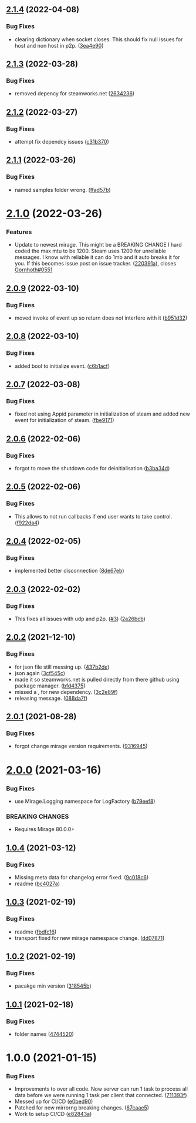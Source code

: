 ## [2.1.4](https://github.com/MirageNet/FizzySteamyMirror/compare/v2.1.3...v2.1.4) (2022-04-08)


### Bug Fixes

* clearing dictionary when socket closes. This should fix null issues for host and non host in p2p. ([3ea4e90](https://github.com/MirageNet/FizzySteamyMirror/commit/3ea4e900e8149acd51d5b632e9022820fc0c1922))

## [2.1.3](https://github.com/MirageNet/FizzySteamyMirror/compare/v2.1.2...v2.1.3) (2022-03-28)


### Bug Fixes

* removed depency for steamworks.net ([2634236](https://github.com/MirageNet/FizzySteamyMirror/commit/263423670ea21e7e50773dbdf35d9f0e68da485b))

## [2.1.2](https://github.com/MirageNet/FizzySteamyMirror/compare/v2.1.1...v2.1.2) (2022-03-27)


### Bug Fixes

* attempt fix dependcy issues ([c31b370](https://github.com/MirageNet/FizzySteamyMirror/commit/c31b37080ed192fb4ba46a6c53d5ee83e4b561d8))

## [2.1.1](https://github.com/MirageNet/FizzySteamyMirror/compare/v2.1.0...v2.1.1) (2022-03-26)


### Bug Fixes

* named samples folder wrong. ([ffad57b](https://github.com/MirageNet/FizzySteamyMirror/commit/ffad57bbb74d06c2bc075faa3fc39163c1434535))

# [2.1.0](https://github.com/MirageNet/FizzySteamyMirror/compare/v2.0.9...v2.1.0) (2022-03-26)


### Features

* Update to newest mirage. This might be a BREAKING CHANGE I hard coded the max mtu to be 1200. Steam uses 1200 for unreliable messages. I know with reliable it can do 1mb and it auto breaks it for you. If this becomes issue post on issue tracker. ([220391a](https://github.com/MirageNet/FizzySteamyMirror/commit/220391aaed88288f85c2beff9a2a0729a946c763)), closes [Gornhoth#0551](https://github.com/Gornhoth/issues/0551)

## [2.0.9](https://github.com/MirageNet/FizzySteamyMirror/compare/v2.0.8...v2.0.9) (2022-03-10)


### Bug Fixes

* moved invoke of event up so return does not interfere with it ([b951d32](https://github.com/MirageNet/FizzySteamyMirror/commit/b951d325b66f86e72227641f5e12d435bacc14e2))

## [2.0.8](https://github.com/MirageNet/FizzySteamyMirror/compare/v2.0.7...v2.0.8) (2022-03-10)


### Bug Fixes

* added bool to initialize event. ([c6b1acf](https://github.com/MirageNet/FizzySteamyMirror/commit/c6b1acfa3a46cf8b355da4c88c7746d2131faf83))

## [2.0.7](https://github.com/MirageNet/FizzySteamyMirror/compare/v2.0.6...v2.0.7) (2022-03-08)


### Bug Fixes

* fixed not using Appid parameter in initialization of steam and added new event for initialization of steam. ([fbe9171](https://github.com/MirageNet/FizzySteamyMirror/commit/fbe9171008c693474537044dfd849a73ca0f82e8))

## [2.0.6](https://github.com/MirageNet/FizzySteamyMirror/compare/v2.0.5...v2.0.6) (2022-02-06)


### Bug Fixes

* forgot to move the shutdown code for deinitialisation ([b3ba34d](https://github.com/MirageNet/FizzySteamyMirror/commit/b3ba34d015d911b3cc2cb8cc37e507295a78d273))

## [2.0.5](https://github.com/MirageNet/FizzySteamyMirror/compare/v2.0.4...v2.0.5) (2022-02-06)


### Bug Fixes

* This allows to not run callbacks if end user wants to take control. ([f922da4](https://github.com/MirageNet/FizzySteamyMirror/commit/f922da4e9becf856494b2ffc06a01b8362b1e45b))

## [2.0.4](https://github.com/MirageNet/FizzySteamyMirror/compare/v2.0.3...v2.0.4) (2022-02-05)


### Bug Fixes

* implemented better disconnection ([8de67eb](https://github.com/MirageNet/FizzySteamyMirror/commit/8de67ebabd97fcbc5e696ebc15af958e30ae9fb3))

## [2.0.3](https://github.com/MirageNet/FizzySteamyMirror/compare/v2.0.2...v2.0.3) (2022-02-02)


### Bug Fixes

* This fixes all issues with udp and p2p. ([#3](https://github.com/MirageNet/FizzySteamyMirror/issues/3)) ([2a26bcb](https://github.com/MirageNet/FizzySteamyMirror/commit/2a26bcb27c53d5afc2170d08c98d18e6de7debc0))

## [2.0.2](https://github.com/MirageNet/FizzySteamyMirror/compare/v2.0.1...v2.0.2) (2021-12-10)


### Bug Fixes

* for json file still messing up. ([437b2de](https://github.com/MirageNet/FizzySteamyMirror/commit/437b2de48ff6d61b4117f4441264b5b5c387bf0b))
* json again ([3cf545c](https://github.com/MirageNet/FizzySteamyMirror/commit/3cf545ce478b3f28f8ffb67a7674bea0cbde6b44))
* made it so steamworks.net is pulled directly from there github using package manager. ([bfd4375](https://github.com/MirageNet/FizzySteamyMirror/commit/bfd437500375f3b4ca2fe75f79d28cab416acf41))
* missed a , for new dependency. ([3c2e89f](https://github.com/MirageNet/FizzySteamyMirror/commit/3c2e89f719d88c6dabfa783e98acda8e954bfd91))
* releasing message. ([088da7f](https://github.com/MirageNet/FizzySteamyMirror/commit/088da7f77612c577343111e566de25e0715208f2))

## [2.0.1](https://github.com/MirageNet/FizzySteamyMirror/compare/v2.0.0...v2.0.1) (2021-08-28)


### Bug Fixes

* forgot change mirage version requirements. ([9316945](https://github.com/MirageNet/FizzySteamyMirror/commit/9316945b13de00d1eed0cda31dde97379d299753))

# [2.0.0](https://github.com/MirageNet/FizzySteamyMirror/compare/v1.0.4...v2.0.0) (2021-03-16)


### Bug Fixes

* use Mirage.Logging namespace for LogFactory ([b79eef8](https://github.com/MirageNet/FizzySteamyMirror/commit/b79eef8dc538f24e5fbbd5fff62db743651187ab))


### BREAKING CHANGES

* Requires Mirage 80.0.0+

## [1.0.4](https://github.com/MirageNet/FizzySteamyMirror/compare/v1.0.3...v1.0.4) (2021-03-12)


### Bug Fixes

* Missing meta data for changelog error fixed. ([9c018c6](https://github.com/MirageNet/FizzySteamyMirror/commit/9c018c6308ab274894144c8162668809652bf045))
* readme ([bc4027a](https://github.com/MirageNet/FizzySteamyMirror/commit/bc4027a84f04ad8b19333fcdc8821027296647ac))

## [1.0.3](https://github.com/MirageNet/FizzySteamyMirror/compare/v1.0.2...v1.0.3) (2021-02-19)


### Bug Fixes

* readme ([fbdfc16](https://github.com/MirageNet/FizzySteamyMirror/commit/fbdfc16895638627413723aead8cfd57875436f8))
* transport fixed for new mirage namespace change. ([dd07871](https://github.com/MirageNet/FizzySteamyMirror/commit/dd078715e8bca35ba253ee60fcfdd3ce40eac654))

## [1.0.2](https://github.com/MirageNet/FizzySteamyMirror/compare/v1.0.1...v1.0.2) (2021-02-19)


### Bug Fixes

* pacakge min version ([318545b](https://github.com/MirageNet/FizzySteamyMirror/commit/318545b5fbcef58c43ffd94dbdd5711a583dc29e))

## [1.0.1](https://github.com/MirageNet/FizzySteamyMirror/compare/v1.0.0...v1.0.1) (2021-02-18)


### Bug Fixes

* folder names ([4744520](https://github.com/MirageNet/FizzySteamyMirror/commit/4744520aef6824ff53c669a83543c7b372060e61))

# 1.0.0 (2021-01-15)


### Bug Fixes

* Improvements to over all code. Now server can run 1 task to process all data before we were running 1 task per client that connected. ([711393f](https://github.com/MirrorNG/FizzySteamyMirror/commit/711393f933a4e265a39031e623152a4b838e8c8c))
* Messed up for CI/CD ([e0bed90](https://github.com/MirrorNG/FizzySteamyMirror/commit/e0bed902939cf897aca6539bc9939ba5b93951a2))
* Patched for new mirrorng breaking changes. ([67caae5](https://github.com/MirrorNG/FizzySteamyMirror/commit/67caae5e91121a85a3f79f816407d641deb5145e))
* Work to setup CI/CD ([e82843a](https://github.com/MirrorNG/FizzySteamyMirror/commit/e82843adc71cb86bfab11c6092c491927dfd4e1e))
